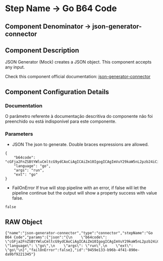 # Step Name -> Go B64 Code
## Component Denominator -> json-generator-connector

## Component Description

JSON Generator (Mock) creates a JSON object. This component accepts any input.

Check this component official documentation: [json-generator-connector](https://docs.digibee.com/documentation/components/tools/json-generator "Digibee json-generator-connector documentation")

## Component Configuration Details
### Documentation

O parâmetro referente à documentação descritiva do componente não foi preenchido ou está indisponível para este componente.

### Parameters

* JSON
The json to generate. Double braces expressions are allowed.

```
{
    "b64code": "cGFja2FnZSBtYWluCmltcG9ydCAoCiAgICAiZm10IgogICAgImVuY29kaW5nL2pzb24iCikKdHlwZSBPdXRwdXQgc3RydWN0IHsKCU1lc3NhZ2Ugc3RyaW5nIGBqc29uOiJtZXNzYWdlImAKfQpmdW5jIG1haW4oKSB7CiAgICBteU91dHB1dCA6PSBPdXRwdXR7IkhlbGxvIFdvcmxkISJ9CiAgICBieXRlcywgXyA6PSBqc29uLk1hcnNoYWwobXlPdXRwdXQpCiAgICBmbXQuUHJpbnRsbihzdHJpbmcoYnl0ZXMpKQp9Cg==",
    "language": "go",
    "args": "run",
    "ext": "go"
}
```

* FailOnError
If true will stop pipeline with an error, if false will let the pipeline continue but the output will show a property success with value false.

```
false
```

## RAW Object

```
{"name":"json-generator-connector","type":"connector","stepName":"Go B64 Code","params":{"json":"{\n    \"b64code\": \"cGFja2FnZSBtYWluCmltcG9ydCAoCiAgICAiZm10IgogICAgImVuY29kaW5nL2pzb24iCikKdHlwZSBPdXRwdXQgc3RydWN0IHsKCU1lc3NhZ2Ugc3RyaW5nIGBqc29uOiJtZXNzYWdlImAKfQpmdW5jIG1haW4oKSB7CiAgICBteU91dHB1dCA6PSBPdXRwdXR7IkhlbGxvIFdvcmxkISJ9CiAgICBieXRlcywgXyA6PSBqc29uLk1hcnNoYWwobXlPdXRwdXQpCiAgICBmbXQuUHJpbnRsbihzdHJpbmcoYnl0ZXMpKQp9Cg==\",\n    \"language\": \"go\",\n    \"args\": \"run\",\n    \"ext\": \"go\"\n}","failOnError":false},"id":"9459e133-b96b-4f41-890e-da9bf9221345"}
```